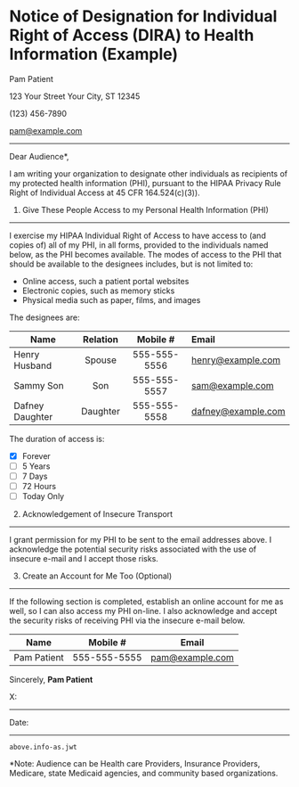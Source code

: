 Notice of Designation for Individual Right of Access (DIRA) to Health Information (Example)
===========================================================================================


Pam Patient

123 Your Street Your City, ST 12345

(123) 456-7890

pam@example.com


<hr>


Dear Audience*,


I am writing your organization to designate other individuals as recipients of my protected health information (PHI), pursuant to the HIPAA Privacy Rule Right of Individual Access at 45 CFR 164.524(c)(3)).


1. Give These People Access to my Personal Health Information (PHI)
-------------------------------------------------------------------

I exercise my HIPAA Individual Right of Access to have access to (and copies of) all of my PHI, in all forms, provided to the individuals named below, as the PHI becomes available.  The modes of access to the PHI that should be available to the designees includes, but is not limited to:

* Online access, such a patient portal websites
* Electronic copies, such as memory sticks
* Physical media such as paper, films, and images

The designees are:

| Name            | Relation | Mobile #     | Email              |
| --------------- |:--------:|:-------------:|:------------------|
| Henry Husband   | Spouse   | 555-555-5556 | henry@example.com    |
| Sammy Son       | Son      | 555-555-5557 | sam@example.com    |
| Dafney Daughter | Daughter | 555-555-5558 | dafney@example.com |

The duration of access is:

- [X] Forever
- [ ] 5 Years
- [ ] 7 Days
- [ ] 72 Hours
- [ ] Today Only

2. Acknowledgement of Insecure Transport
----------------------------------------

I grant permission for my PHI to be sent to the email addresses above. I acknowledge the potential security risks associated with the use of insecure e-mail and I accept those risks.  

3. Create an Account for Me Too (Optional)
------------------------------------------

If the following section is completed, establish an online account for me as well, so I can also access my PHI on-line. I also acknowledge and accept the security risks of receiving PHI via the insecure e-mail below.

| Name         | Mobile #     | Email           |
| ------------ |-------------|:----------------:|
| Pam Patient  | 555-555-5555 | pam@example.com |



Sincerely,
__Pam Patient__


X: <hr>


Date:<hr>



    above.info-as.jwt

*Note: Audience can be Health care Providers, Insurance Providers, Medicare, state Medicaid agencies, and community based organizations.
